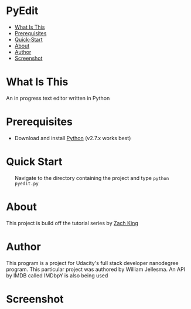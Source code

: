 <h1>PyEdit</h1>

<ul>
    <li><a href="#What-is-this">What Is This</a></li>
    <li><a href="#Prerequisites">Prerequisites</a></li>
    <li><a href="#Quick-Start">Quick-Start</a></li>
    <li><a href="#About">About</a></li>
    <li><a href="#Author">Author</a></li>
    <li><a href="#Screenshot">Screenshot</a></li>
  </ul>
<a name="What-is-this"><h1>What Is This</h1></a>
  <p>An in progress text editor written in Python</p>
<a name="Prerequisites"><h1>Prerequisites</h1></a>
  <ul>
    <li>Download and install <a href="https://www.python.org/downloads/">Python</a> (v2.7.x works best)</li>
  </ul>
<a name="Quick-Start"><h1>Quick Start</h1></a>
<ul>
  <p>Navigate to the directory containing the project and type <code>python pyedit.py</code>
</ul>
<a name="About"><h1>About</h1></a>
  <p>This project is build off the tutorial series by <a href="https://www.youtube.com/channel/UCyjgpEJIJbT7w7vFQ2fc4XA">Zach King</a></p>
<a name="Author"><h1>Author</h1></a>
  <p>This program is a project for Udacity's full stack developer nanodegree program.
  This particular project was authored by William Jellesma. An API by IMDB called IMDbpY is also being used</p>
<a name="Screenshot"><h1>Screenshot</h1></a>



